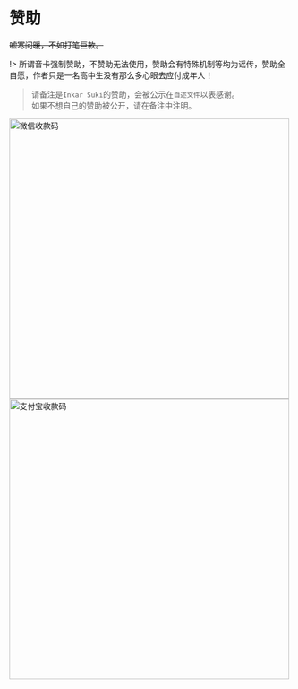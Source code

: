 # 赞助

~~嘘寒问暖，不如打笔巨款。~~

!> 所谓音卡强制赞助，不赞助无法使用，赞助会有特殊机制等均为谣传，赞助全自愿，作者只是一名高中生没有那么多心眼去应付成年人！

> 请备注是`Inkar Suki`的赞助，会被公示在`自述文件`以表感谢。
> <br>如果不想自己的赞助被公开，请在备注中注明。

<img src="https://inkar-suki.codethink.cn/Inkar-Suki-Docs/img/wechat_donate.jpg" height="500" alt="微信收款码">
<img src="https://inkar-suki.codethink.cn/Inkar-Suki-Docs/img/alipay_donate.png" height="500" alt="支付宝收款码">
